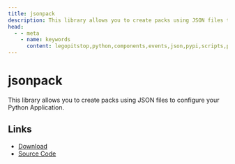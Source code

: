 ```yaml
---
title: jsonpack
description: This library allows you to create packs using JSON files to configure your Python Application.
head:
  - - meta
    - name: keywords
      content: legopitstop,python,components,events,json,pypi,scripts,pillow,pack,manifests,pythonpackage,schemaser
---
```


# jsonpack

This library allows you to create packs using JSON files to configure your Python Application.

## Links

- [Download](https://github.com/legopitstop/jsonpack/releases)
- [Source Code](https://github.com/legopitstop/jsonpack)
